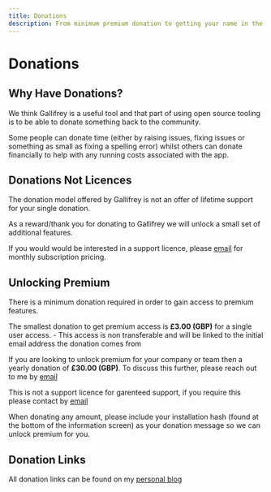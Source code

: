 ```yaml
---
title: Donations
description: From minimum premium donation to getting your name in the app, we have a range of price points to help support Gallifrey
---
```

# Donations

## Why Have Donations?

We think Gallifrey is a useful tool and that part of using open source tooling is to be able to donate something back to the community.

Some people can donate time (either by raising issues, fixing issues or something as small as fixing a spelling error) whilst others can donate financially to help with any running costs associated with the app.

## Donations Not Licences

The donation model offered by Gallifrey is not an offer of lifetime support for your single donation.

As a reward/thank you for donating to Gallifrey we will unlock a small set of additional features.

If you would would be interested in a support licence, please <a href="mailto:info@GallifreyApp.co.uk" target="_blank">email</a> for monthly subscription pricing.

## Unlocking Premium

There is a minimum donation required in order to gain access to premium features.

The smallest donation to get premium access is **£3.00 (GBP)** for a single user access. - This access is non transferable and will be linked to the initial email address the donation comes from

If you are looking to unlock premium for your company or team then a yearly donation of **£30.00 (GBP)**.  To discuss this further, please reach out to me by <a href="mailto:info@GallifreyApp.co.uk" target="_blank">email</a>

This is not a support licence for garenteed support, if you require this please contact by <a href="mailto:info@GallifreyApp.co.uk" target="_blank">email</a>

When donating any amount, please include your installation hash (found at the bottom of the information screen) as your donation message so we can unlock premium for you.

## Donation Links

All donation links can be found on my [personal blog](https://www.blyth.me.uk/donations)